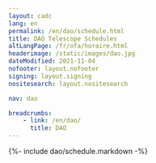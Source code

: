 ```yaml
---
layout: cadc
lang: en
permalink: /en/dao/schedule.html
title: DAO Telescope Schedules
altLangPage: /fr/ofa/horaire.html
headerimage: /static/images/dao.jpg
dateModified: 2021-11-04
nofooter: layout.nofooter
signing: layout.signing
nositesearch: layout.nositesearch

nav: dao

breadcrumbs:
    - link: /en/dao/
      title: DAO
---
```


{%- include dao/schedule.markdown -%}